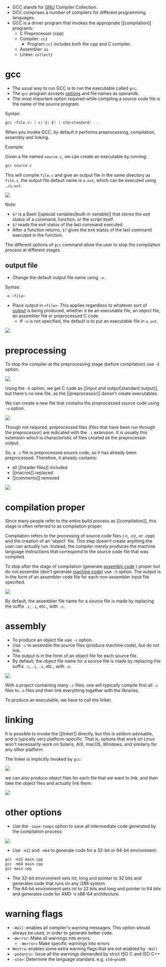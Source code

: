 - GCC stands for [GNU](https://gcc.gnu.org/) Compiler Collection.
- GCC comprises a number of compilers for different programming languages.
- GCC is a driver program that invokes the appropriate [[compilation]] programs:
	- C Preprocessor (cpp)
	- Compiler: `cc1`
		- Program `cc1` includes both the cpp and C compiler.
	- Assembler: `as`
	- Linker: `collect2`

# gcc

- The usual way to run GCC is to run the executable called `gcc`.
- The `gcc` program accepts [options](https://gcc.gnu.org/onlinedocs/gcc/Option-Summary.html) and file names as operands. 
- The most important option required while compiling a source code file is the name of the source program.

Syntax:

```C
gcc <file.c> [-c|-S|-E] [-std=standard] ...
```

When you invoke GCC, by default it performs preprocessing, compilation, assembly and linking.

Example:

Given a file named `source.c`, we can create an executable by running:

```C
gcc source.c
```

This will compile `file.c` and give an output file in the same directory as `file.c`, the output file default name is `a.out`, which can be executed using `./a.out`.

![](https://i.imgur.com/gFEHipy.png)

Note:
- `$?` is a Bash [[special variables|built-in variable]] that stores the exit status of a command, function, or the script itself. 
- `$?` reads the exit status of the last command executed.
- After a function returns, `$?` gives the exit status of the last command executed in the function.

The different options of `gcc` command allow the user to stop the compilation process at different stages.

## output file

- Change the default output file name using `-o`.

Syntax:

```C
-o <file>
```

- Place output in `<file>`. This applies regardless to whatever sort of [output](https://gcc.gnu.org/onlinedocs/gcc/Overall-Options.html#Overall-Options) is being produced, whether it be an executable file, an object file, an assembler file or preprocessed C code.
	- If `-o` is not specified, the default is to put an executable file in `a.out`.

![](https://i.imgur.com/XSIioWd.png)

# preprocessing

To stop the compiler at the preprocessing stage (before compilation) use `-E` option.

![](https://i.imgur.com/vEekSpI.png)

Using the `-E` option, we get C code as [[input and output|standard output]], but there's no new file, as the [[preprocessor]] doesn't create executables.

We can create a new file that contains the preprocessed source code using `-o` option.

![](https://i.imgur.com/XtemrPe.png)

Though not required, preprocessed files (files that have been run through the preprocessor) are indicated with the `.i` extension. It is usually this extension which is characteristic of files created as the preprocessor output.

So, a `.i` file is preprocessed source code, so it has already been preprocessed. Therefore, it already contains:
- all [[header files]] included
- [[macros]] replaced
- [[comments]] removed

![](https://i.imgur.com/cibftll.png)

# compilation proper

Since many people refer to the entire build process as [[compilation]], this stage is often referred to as compilation proper.

Compilation refers to the processing of source code files (.c, .cc, or .cpp) and the creation of an 'object' file. This step doesn't create anything the user can actually run. Instead, the compiler merely produces the machine language instructions that correspond to the source code file that was compiled.

To stop after the stage of compilation (generate [assembly code](https://en.wikipedia.org/wiki/Assembly_language) ) proper but do not assemble (don't generate [machine code](https://en.wikipedia.org/wiki/Machine_code)) use `-S` option. The output is in the form of an assembler code file for each non-assembler input file specified.

![](https://i.imgur.com/OCWXwPv.png)

By default, the assembler file name for a source file is made by replacing the suffix `.c`, `.i`, etc., with `.s`.

# assembly

- To produce an object file use `-c` option.
- Use `-c` to assemble the source files (produce machine code), but do not link.
- The output is in the form of an object file for each source file.
- By default, the object file name for a source file is made by replacing the suffix `.c`, `.i`, `.s`, etc., with `.o`.

![](https://i.imgur.com/5gZjhfU.png)

With a project containing many `.c` files, one will typically compile first all `.c` files to `.o` files and then link everything together with the libraries.

To produce an executable, we have to call the linker.

# linking

It is possible to invoke the [[linker]] directly, but this is seldom advisable, and is typically very platform-specific. That is, options that work on Linux won't necessarily work on Solaris, AIX, macOS, Windows, and similarly for any other platform.

The linker is implicitly invoked by `gcc`:

![](https://i.imgur.com/MpQfLHc.png)

we can also produce object files for each file that we want to link, and then take the object files and actually link them:

![](https://i.imgur.com/FkwPYpp.png)

# other options

- Use the `-save-temps` option to save all intermediate code generated by the compilation process:

![](https://i.imgur.com/Qtz1bm3.png)

- Use `-m32` and `-m64` to generate code for a 32-bit or 64-bit environment:

```C
gcc -m32 main.cpp
gcc -m64 main.cpp
gcc main.cpp
```

- The 32-bit environment sets int, long and pointer to 32 bits and generates code that runs on any i386 system.
- The 64-bit environment sets int to 32 bits and long and pointer to 64 bits and generates code for AMD 's x86-64 architecture. 

# warning flags

- `-Wall`: enables all compiler's warning messages. This option should always be used, in order to generate better code.
-  `-Werror`: Make all warnings into errors.
	- `-Werror=` Make specific warnings into errors
- `Wextra`: enables some extra warning flags that are not enabled by `-Wall`
- `-pedantic`: Issue all the warnings demanded by strict ISO C and ISO C++
- `-std=`: Determine the language standard. e.g. `std=gnu89`.